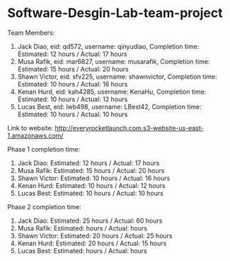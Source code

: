 # Software-Desgin-Lab-team-project

Team Members:
  1. Jack Diao, eid: qd572, username: qinyudiao, Completion time: Estimated: 12 hours / Actual: 17 hours
  2. Musa Rafik, eid: mar6827, username: musarafik, Completion time: Estimated: 15 hours / Actual: 20 hours
  3. Shawn Victor, eid: sfv225, username: shawnvictor, Completion time: Estimated: 10 hours / Actual: 16 hours
  4. Kenan Hurd, eid: kah4285, username: KenaHu, Completion time: Estimated: 10 hours / Actual: 12 hours
  5. Lucas Best, eid: lwb498, username: LBest42, Completion time: Estimated: 10 hours / Actual: 10 hours

Link to website: http://everyrocketlaunch.com.s3-website-us-east-1.amazonaws.com/

Phase 1 completion time:
  1. Jack Diao: Estimated: 12 hours / Actual: 17 hours
  2. Musa Rafik: Estimated: 15 hours / Actual: 20 hours
  3. Shawn Victor: Estimated: 10 hours / Actual: 16 hours
  4. Kenan Hurd: Estimated: 10 hours / Actual: 12 hours
  5. Lucas Best: Estimated: 10 hours / Actual: 10 hours
  
Phase 2 completion time:
  1. Jack Diao: Estimated: 25 hours / Actual: 60 hours
  2. Musa Rafik: Estimated:  hours / Actual:  hours
  3. Shawn Victor: Estimated:  20 hours / Actual: 25 hours
  4. Kenan Hurd: Estimated: 20 hours / Actual: 15 hours
  5. Lucas Best: Estimated:  hours / Actual:  hours

